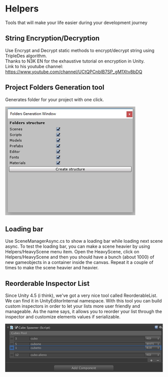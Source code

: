 # Helpers #
Tools that will make your life easier during your development journey

## String Encryption/Decryption ##
Use Encrypt and Decrypt static methods to encrypt/decrypt string using TripleDes algorithm.
<br>Thanks to N3K EN for the exhaustive tutorial on encryption in Unity.
<br>Link to his youtube channel: https://www.youtube.com/channel/UCtQPCnbIB7SP_gM1Xtv8bDQ

## Project Folders Generation tool ##
Generates folder for your project with one click.

![Alt text](Images/ProjectStructureGenerationScreeshot.jpg)

## Loading bar ##
Use SceneManagerAsync.cs to show a loading bar while loading next scene async.
To test the loading bar, you can make a scene heavier by using Helpers/HeavyScene menu item.
Open the HeavyScene, click on Helpers/HeavyScene and then you should have a bunch (about 1000) of new gameobjects in a container inside the canvas.
Repeat it a couple of times to make the scene heavier and heavier.

## Reorderable Inspector List ##
Since Unity 4.5 (i think), we've got a very nice tool called ReorderableList. We can find it in UnityEditorInternal namespace.
With this tool you can build custom inspectors in order to let your lists more user friendly and manageable.
As the name says, it allows you to reorder your list through the inspector and customize elements values if serializable.

![Alt text](Images/ReorderableListScreenshot.png)
